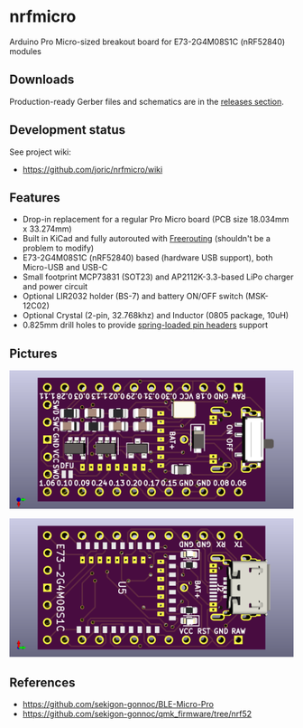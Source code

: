 # nrfmicro

Arduino Pro Micro-sized breakout board for E73-2G4M08S1C (nRF52840) modules

## Downloads

Production-ready Gerber files and schematics are in the [releases section](https://github.com/joric/nrfmicro/releases).

## Development status

See project wiki:

* https://github.com/joric/nrfmicro/wiki

## Features

* Drop-in replacement for a regular Pro Micro board (PCB size 18.034mm x 33.274mm)
* Built in KiCad and fully autorouted with [Freerouting](https://freerouting.org) (shouldn't be a problem to modify)
* E73-2G4M08S1C (nRF52840) based (hardware USB support), both Micro-USB and USB-C
* Small footprint MCP73831 (SOT23) and AP2112K-3.3-based LiPo charger and power circuit
* Optional LIR2032 holder (BS-7) and battery ON/OFF switch (MSK-12C02)
* Optional Crystal (2-pin, 32.768khz) and Inductor (0805 package, 10uH)
* 0.825mm drill holes to provide [spring-loaded pin headers](https://yushakobo.jp/shop/a01mc-00/) support

## Pictures

![](hardware/front.png)

![](hardware/back.png)

## References

* https://github.com/sekigon-gonnoc/BLE-Micro-Pro
* https://github.com/sekigon-gonnoc/qmk_firmware/tree/nrf52


